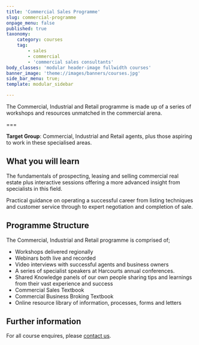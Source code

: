 ```yaml
---
title: 'Commercial Sales Programme'
slug: commercial-programme
onpage_menu: false
published: true
taxonomy:
    category: courses
    tag:
        - sales
        - commercial
        - 'commercial sales consultants'
body_classes: 'modular header-image fullwidth courses'
banner_image: 'theme://images/banners/courses.jpg'
side_bar_menu: true;
template: modular_sidebar

---
```


The Commercial, Industrial and Retail programme is made up of a series of workshops and resources unmatched in the commercial arena.

===

**Target Group**: Commercial, Industrial and Retail agents, plus those aspiring to work in these specialised areas.

## What you will learn
The fundamentals of prospecting, leasing and selling commercial real estate  plus interactive sessions offering a more advanced insight from specialists in this field.

Practical guidance on operating a successful career from listing techniques and customer service through to expert negotiation and completion of sale.

## Programme Structure
The Commercial, Industrial and Retail programme is comprised of;

- Workshops delivered regionally
- Webinars both live and recorded
- Video interviews with successful agents and business owners
- A series of specialist speakers at Harcourts annual conferences.
- Shared Knowledge panels of our own people sharing tips and learnings from their vast experience and success
- Commercial Sales Textbook
- Commercial Business Broking Textbook
- Online resource library of information, processes, forms and letters

## Further information
For all course enquires, please [contact us](/about-us/contact-us).
